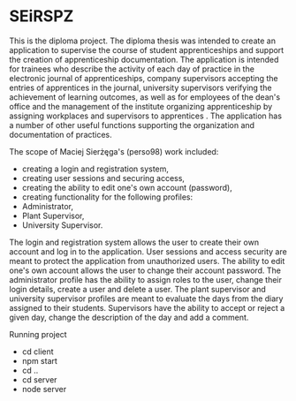 # SEiRSPZ

This is the diploma project.
The diploma thesis was intended to create an application to supervise the course of student apprenticeships and support the creation of apprenticeship documentation. The application is intended for trainees who describe the activity of each day of practice in the electronic journal of apprenticeships, company supervisors accepting the entries of apprentices in the journal, university supervisors verifying the achievement of learning outcomes, as well as for employees of the dean's office and the management of the institute organizing apprenticeship by assigning workplaces and supervisors to apprentices . The application has a number of other useful functions supporting the organization and documentation of practices.

The scope of Maciej Sierżęga's (perso98) work included:
- creating a login and registration system,
- creating user sessions and securing access,
- creating the ability to edit one's own account (password),
- creating functionality for the following profiles:
- Administrator,
- Plant Supervisor,
- University Supervisor.

The login and registration system allows the user to create their own account and log in to the application.
User sessions and access security are meant to protect the application from unauthorized users.
The ability to edit one's own account allows the user to change their account password.
The administrator profile has the ability to assign roles to the user, change their login details, create a user and delete a user.
The plant supervisor and university supervisor profiles are meant to evaluate the days from the diary assigned to their students. Supervisors have the ability to accept or reject a given day, change the description of the day and add a comment.

Running project
- cd client
- npm start
- cd ..
- cd server
- node server
